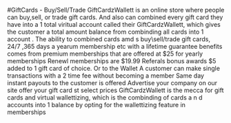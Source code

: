 #GiftCards - Buy/Sell/Trade 
GiftCardzWallett is an online store where people can buy,sell, or trade gift cards.
And also can combined every gift card they have into a 1 total viritual account called their GiftCardzWallett, which gives the customer a total amount balance from combinding all cards into 1 account . The ability to combined cards amd s
buy\sell/trade gift cards, 24/7 ,365 days a yearum membership etc with a lifetime guarantee benefits comes from premium memberships that are offered at $25 for yearly memberships
Renewl memberships are $19.99
Referals bonus awards $5 added to 1 gift card of choice. Or to the Wallet
A customer can make single transactions with a 2 time fee without becoming a member
Same day instant payouts to the customer is offered
Advertise your company on our site offer your gift card st select prices
GiftCardzWallett is the mecca for gift cards and virtual wallettizing, which is the combinding of cards a n d accounts into 1 balance by opting for the wallettizing feature in memberships
